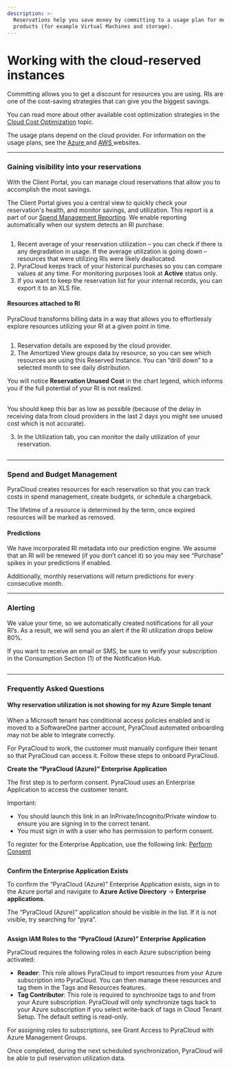 ```yaml
---
description: >-
  Reservations help you save money by committing to a usage plan for multiple
  products (for example Virtual Machines and storage).
---
```


# Working with the cloud-reserved instances

Committing allows you to get a discount for resources you are using. RIs are one of the cost-saving strategies that can give you the biggest savings.

You can read more about other available cost optimization strategies in the [Cloud Cost Optimization](../../services/cloud-cost-optimization.md) topic.&#x20;

The usage plans depend on the cloud provider. For information on the usage plans, see the [Azure ](https://azure.microsoft.com/en-us/pricing/reserved-vm-instances/)and [AWS ](https://docs.aws.amazon.com/AWSEC2/latest/UserGuide/ec2-capacity-reservations.html)websites.

***

### Gaining visibility into your reservations <a href="#gain-visibility-into-your-reservations" id="gain-visibility-into-your-reservations"></a>

With the Client Portal, you can manage cloud reservations that allow you to accomplish the most savings.

The Client Portal gives you a central view to quickly check your reservation's health, and monitor savings, and utilization. This report is a part of our [Spend Management Reporting](../reports/spend-reports/). We enable reporting automatically when our system detects an RI purchase.

<figure><img src="../../.gitbook/assets/image (141).png" alt=""><figcaption></figcaption></figure>

1. Recent average of your reservation utilization – you can check if there is any degradation in usage. If the average utilization is going down – resources that were utilizing RIs were likely deallocated.
2. PyraCloud keeps track of your historical purchases so you can compare values at any time. For monitoring purposes look at **Active** status only.
3. If you want to keep the reservation list for your internal records, you can export it to an XLS file.

#### Resources attached to RI <a href="#resources-attached-to-ri" id="resources-attached-to-ri"></a>

PyraCloud transforms billing data in a way that allows you to effortlessly explore resources utilizing your RI at a given point in time.

<figure><img src="../../.gitbook/assets/image (142).png" alt=""><figcaption></figcaption></figure>

1. Reservation details are exposed by the cloud provider.
2. The Amortized View groups data by resource, so you can see which resources are using this Reserved Instance. You can “drill down” to a selected month to see daily distribution.

You will notice **Reservation Unused Cost** in the chart legend, which informs you if the full potential of your RI is not realized.

\
You should keep this bar as low as possible (because of the delay in receiving data from cloud providers in the last 2 days you might see unused cost which is not accurate).

3. In the Utilization tab, you can monitor the daily utilization of your reservation.

<figure><img src="../../.gitbook/assets/image (143).png" alt=""><figcaption></figcaption></figure>

***

### Spend and Budget Management <a href="#spend-and-budget-management" id="spend-and-budget-management"></a>

PyraCloud creates resources for each reservation so that you can track costs in spend management, create budgets, or schedule a chargeback.

The lifetime of a resource is determined by the term, once expired resources will be marked as removed.

#### Predictions <a href="#predictions" id="predictions"></a>

We have incorporated RI metadata into our prediction engine. We assume that an RI will be renewed (if you don’t cancel it) so you may see “Purchase” spikes in your predictions if enabled.

Additionally, monthly reservations will return predictions for every consecutive month.

***

### Alerting <a href="#alerting" id="alerting"></a>

We value your time, so we automatically created notifications for all your RI’s. As a result, we will send you an alert if the RI utilization drops below 80%.

If you want to receive an email or SMS, be sure to verify your subscription in the Consumption Section (1) of the Notification Hub.

<figure><img src="../../.gitbook/assets/image (146).png" alt=""><figcaption></figcaption></figure>



***

### Frequently Asked Questions <a href="#frequently-asked-questions" id="frequently-asked-questions"></a>

#### Why reservation utilization is not showing for my Azure Simple tenant <a href="#why-reservation-utilization-is-not-showing-for-my-azure-simple-tenant" id="why-reservation-utilization-is-not-showing-for-my-azure-simple-tenant"></a>

When a Microsoft tenant has conditional access policies enabled and is moved to a SoftwareOne partner account, PyraCloud automated onboarding may not be able to integrate correctly.

For PyraCloud to work, the customer must manually configure their tenant so that PyraCloud can access it. Follow these steps to onboard PyraCloud.

**Create the “PyraCloud (Azure)” Enterprise Application**

The first step is to perform consent. PyraCloud uses an Enterprise Application to access the customer tenant.

Important:

* You should launch this link in an InPrivate/Incognito/Private window to ensure you are signing in to the correct tenant.
* You must sign in with a user who has permission to perform consent.

To register for the Enterprise Application, use the following link: [Perform Consent](https://login.microsoftonline.com/common/oauth2/authorize?response\_type=code\&client\_id=2a4807a4-d9e4-457d-b32f-a455e0d3662a\&prompt=consent\&redirect\_uri=https://www.softwareone.com/)

<figure><img src="../../.gitbook/assets/image (147).png" alt=""><figcaption></figcaption></figure>

**Confirm the Enterprise Application Exists**

To confirm the “PyraCloud (Azure)” Enterprise Application exists, sign in to the Azure portal and navigate to **Azure Active Directory** -> **Enterprise applications**.

The “PyraCloud (Azure)” application should be visible in the list. If it is not visible, try searching for “pyra”.

<figure><img src="../../.gitbook/assets/image (148).png" alt=""><figcaption></figcaption></figure>

**Assign IAM Roles to the “PyraCloud (Azure)” Enterprise Application**

PyraCloud requires the following roles in each Azure subscription being activated:

* **Reader**: This role allows PyraCloud to import resources from your Azure subscription into PyraCloud. You can then manage these resources and tag them in the Tags and Resources features.
* **Tag Contributor**: This role is required to synchronize tags to and from your Azure subscription. PyraCloud will only synchronize tags back to your Azure subscription if you select write-back of tags in Cloud Tenant Setup. The default setting is read-only.

For assigning roles to subscriptions, see Grant Access to PyraCloud with Azure Management Groups.

Once completed, during the next scheduled synchronization, PyraCloud will be able to pull reservation utilization data.
